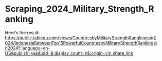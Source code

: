 # Scraping_2024_Military_Strength_Ranking

Here's the result:
https://public.tableau.com/views/CountriesbyMilitaryStrengthRangkingsin2024/IndonesiaBetweenTop15PowerfulCountriesbyMilitaryStrengthRankingsin2024?:language=en-US&publish=yes&:sid=&:display_count=n&:origin=viz_share_link
